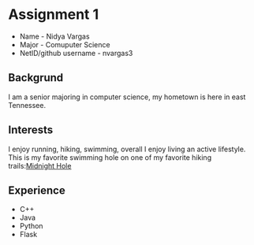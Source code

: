 # Assignment 1

* Name - Nidya Vargas
* Major - Comuputer Science
* NetID/github username - nvargas3

## Backgrund

I am a senior majoring in computer science, my hometown is here in east Tennessee. 

## Interests

I enjoy running, hiking, swimming, overall I enjoy living an active lifestyle. This is my favorite swimming hole on one of my favorite hiking trails:[Midnight Hole](https://smokymountainnationalpark.com/blog/midnight-hole-hidden-gem-in-smokies/)

## Experience

* C++
* Java
* Python
* Flask

